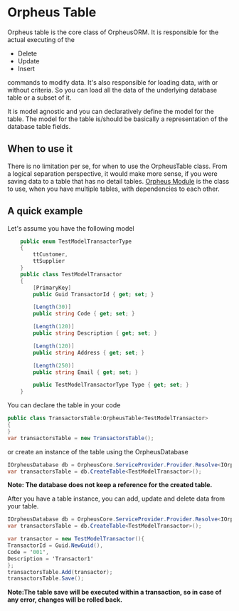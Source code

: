 ﻿# Orpheus Table
Orpheus table is the core class of OrpheusORM.
It is responsible for the actual executing of the
* Delete
* Update
* Insert

commands to modify data.
It's also responsible for loading data, with or without criteria. 
So you can load all the data of the underlying database table or a subset of it.

It is model agnostic and you can declaratively define the model for the table. The model for the table
is/should be basically a representation of the database table fields.

## When to use it
There is no limitation per se, for when to use the OrpheusTable class. 
From a logical separation perspective, it would make more sense, if you were saving data to 
a table that has no detail tables. [Orpheus Module](orpheus_module.md) is the class to use,
when you have multiple tables, with dependencies to each other.

## A quick example
Let's assume you have the following model
```csharp
    public enum TestModelTransactorType
    {
        ttCustomer,
        ttSupplier
    }
    public class TestModelTransactor
    {
        [PrimaryKey]
        public Guid TransactorId { get; set; }

        [Length(30)]
        public string Code { get; set; }

        [Length(120)]
        public string Description { get; set; }

        [Length(120)]
        public string Address { get; set; }

        [Length(250)]
        public string Email { get; set; }

        public TestModelTransactorType Type { get; set; }
    }
```
You can declare the table in your code
```csharp
public class TransactorsTable:OrpheusTable<TestModelTransactor>
{
}
var transactorsTable = new TransactorsTable();
```
or create an instance of the table using the OrpheusDatabase
```csharp
IOrpheusDatabase db = OrpheusCore.ServiceProvider.Provider.Resolve<IOrpheusDatabase>();
var transactorsTable = db.CreateTable<TestModelTransactor>();
```
**Note: The database does not keep a reference for the created table.**

After you have a table instance, you can add, update and delete data from your table.
```csharp
IOrpheusDatabase db = OrpheusCore.ServiceProvider.Provider.Resolve<IOrpheusDatabase>();
var transactorsTable = db.CreateTable<TestModelTransactor>();

var transactor = new TestModelTransactor(){
TransactorId = Guid.NewGuid(),
Code = '001',
Description = 'Transactor1'
};
transactorsTable.Add(transactor);
transactorsTable.Save();
```
**Note:The table save will be executed within a transaction, so in case of any error, changes will be rolled back.**
